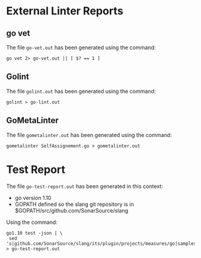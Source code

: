# External Linter Reports

## go vet

The file `go-vet.out` has been generated using the command:
```
go vet 2> go-vet.out || [ $? == 1 ]
```

## Golint

The file `golint.out` has been generated using the command:
```
golint > go-lint.out
```

## GoMetaLinter

The file `gometalinter.out` has been generated using the command:
```
gometalinter SelfAssignement.go > gometalinter.out
```

# Test Report

The file `go-test-report.out` has been generated in this context:

* go version 1.10
* GOPATH defined so the slang git repository is in $GOPATH/src/github.com/SonarSource/slang

Using the command:
```
go1.10 test -json | \
 sed 's|github.com/SonarSource/slang/its/plugin/projects/measures/go|samples|g' > go-test-report.out
```
